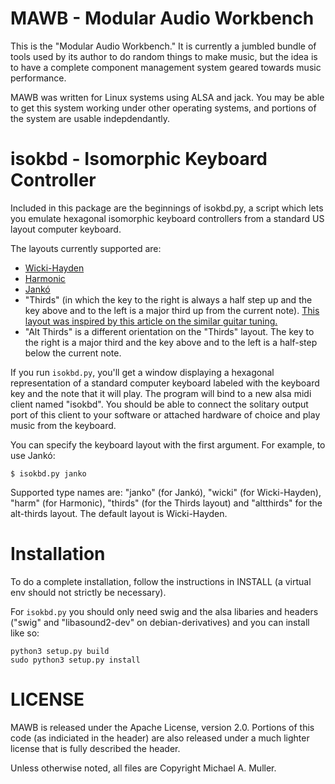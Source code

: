 
# MAWB - Modular Audio Workbench

This is the "Modular Audio Workbench."  It is currently a jumbled bundle of
tools used by its author to do random things to make music, but the idea is to
have a complete component management system geared towards music performance.

MAWB was written for Linux systems using ALSA and jack.  You may be able to
get this system working under other operating systems, and portions of the
system are usable indepdendantly.

# isokbd - Isomorphic Keyboard Controller

Included in this package are the beginnings of isokbd.py, a script which lets
you emulate hexagonal isomorphic keyboard controllers from a standard US
layout computer keyboard.

The layouts currently supported are:
-   [Wicki-Hayden](https://en.wikipedia.org/wiki/Wicki%E2%80%93Hayden_note_layout)
-   [Harmonic](https://en.wikipedia.org/wiki/Harmonic_table_note_layout)
-   [Jankó](https://en.wikipedia.org/wiki/Jank%C3%B3_keyboard)
-   "Thirds" (in which the key to the right is always a half step up and the
    key above and to the left is a major third up from the current note).
    [This layout was inspired by this article on the similar guitar
    tuning.](http://www.migo.info/music/major_third_guitar_tuning.xhtml_en.html)
-   "Alt Thirds" is a different orientation on the "Thirds" layout.  The key
    to the right is a major third and the key above and to the left is a
    half-step below the current note.

If you run `isokbd.py`, you'll get a window displaying a hexagonal
representation of a standard computer keyboard labeled with the keyboard key
and the note that it will play.  The program will bind to a new alsa midi
client named "isokbd".  You should be able to connect the solitary output
port of this client to your software or attached hardware of choice and play
music from the keyboard.

You can specify the keyboard layout with the first argument.  For example, to
use Jankó:

    $ isokbd.py janko

Supported type names are: "janko" (for Jankó), "wicki" (for Wicki-Hayden),
"harm" (for Harmonic), "thirds" (for the Thirds layout) and "altthirds" for
the alt-thirds layout.  The default layout is Wicki-Hayden.

# Installation

To do a complete installation, follow the instructions in INSTALL (a virtual
env should not strictly be necessary).

For `isokbd.py` you should only need swig and the alsa libaries and headers
("swig" and "libasound2-dev" on debian-derivatives) and you can install like
so:

    python3 setup.py build
    sudo python3 setup.py install

# LICENSE

MAWB is released under the Apache License, version 2.0.  Portions of this code
(as indiciated in the header) are also released under a much lighter license
that is fully described the header.

Unless otherwise noted, all files are Copyright Michael A. Muller.